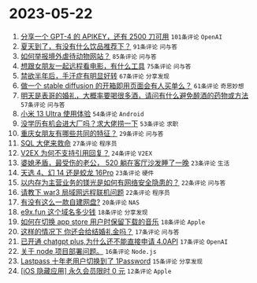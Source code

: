 # 2023-05-22

1. [分享一个 GPT-4 的 APIKEY，还有 2500 刀可用](https://www.v2ex.com/t/941797) `101条评论` `OpenAI`
1. [夏天到了，有没有什么饮品推荐下？](https://www.v2ex.com/t/941827) `91条评论` `问与答`
1. [如何举报境外虐待动物网站？](https://www.v2ex.com/t/941832) `85条评论` `问与答`
1. [想跟女朋友一起远程看电影，有什么工具](https://www.v2ex.com/t/941840) `75条评论` `问与答`
1. [禁欲半年后，手汗症有明显好转](https://www.v2ex.com/t/941894) `67条评论` `分享发现`
1. [做一个 stable diffusion 的开箱即用页面会有人买单么？](https://www.v2ex.com/t/941872) `61条评论` `奇思妙想`
1. [明天是表哥的婚礼，大概率要喝很多酒，请问有什么避免醉酒的药物或方法](https://www.v2ex.com/t/941920) `57条评论` `问与答`
1. [小米 13 Ultra 使用体验](https://www.v2ex.com/t/941851) `54条评论` `Android`
1. [没学历有机会进大厂吗？求大佬捞一下](https://www.v2ex.com/t/941836) `53条评论` `求职`
1. [重庆女朋友有哪些共同的特征？](https://www.v2ex.com/t/941823) `29条评论` `问与答`
1. [SQL 大佬来救命](https://www.v2ex.com/t/941922) `27条评论` `程序员`
1. [V2EX 为何不支持引用回复？](https://www.v2ex.com/t/941837) `24条评论` `V2EX`
1. [婆媳矛盾，最受伤的老公， 520 躺在客厅沙发睡了一晚](https://www.v2ex.com/t/941970) `23条评论` `生活`
1. [天选 4、幻 14 还是蛟龙 16Pro](https://www.v2ex.com/t/941806) `23条评论` `硬件`
1. [以内存为主营业务的镁光是如何有网络安全隐患的？](https://www.v2ex.com/t/941941) `22条评论` `问与答`
1. [请教下 war3 局域网远程联机问题](https://www.v2ex.com/t/941856) `22条评论` `程序员`
1. [有没有这么一款自建网盘?](https://www.v2ex.com/t/941852) `20条评论` `NAS`
1. [e9x.fun 这个域名多少钱](https://www.v2ex.com/t/941873) `18条评论` `分享发现`
1. [如何在切换 app store 用户时保留下载的音乐](https://www.v2ex.com/t/941809) `18条评论` `Apple`
1. [这样的情况下 你还会给结婚礼金吗？](https://www.v2ex.com/t/941915) `17条评论` `问与答`
1. [已开通 chatgpt plus,为什么还不能直接申请 4.0API](https://www.v2ex.com/t/941814) `17条评论` `OpenAI`
1. [关于 node 项目部署问题。](https://www.v2ex.com/t/941918) `16条评论` `Node.js`
1. [Lastpass 十年老用户切换到了 1Password](https://www.v2ex.com/t/941818) `15条评论` `分享发现`
1. [[iOS 隐藏应用] 永久会员限时 0 元](https://www.v2ex.com/t/941884) `12条评论` `Apple`
